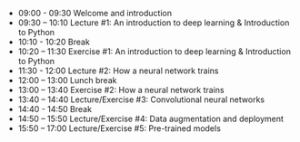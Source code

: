 * 09:00 - 09:30  Welcome and introduction
* 09:30 – 10:10 Lecture #1: An introduction to deep learning & Introduction to Python
* 10:10 - 10:20 Break
* 10:20 – 11:30 Exercise #1: An introduction to deep learning & Introduction to Python
* 11:30 - 12:00 Lecture #2: How a neural network trains
* 12:00 – 13:00 Lunch break
* 13:00 – 13:40 Exercise #2: How a neural network trains
* 13:40 – 14:40 Lecture/Exercise #3: Convolutional neural networks
* 14:40 - 14:50 Break
* 14:50 – 15:50 Lecture/Exercise #4: Data augmentation and deployment
* 15:50 – 17:00 Lecture/Exercise #5: Pre-trained models

